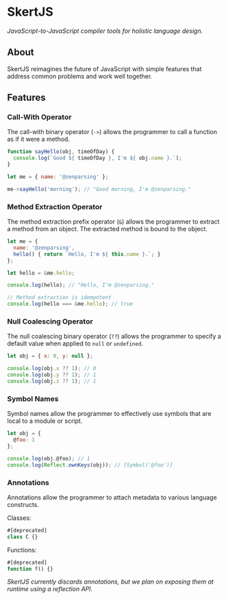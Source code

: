 # SkertJS

*JavaScript-to-JavaScript compiler tools for holistic language design.*

## About

SkertJS reimagines the future of JavaScript with simple features that address common problems and work well together.

## Features

### Call-With Operator

The call-with binary operator (`->`) allows the programmer to call a function as if it were a method.

```js
function sayHello(obj, timeOfDay) {
  console.log(`Good ${ timeOfDay }, I'm ${ obj.name }.`);
}

let me = { name: '@zenparsing' };

me->sayHello('morning'); // "Good morning, I'm @zenparsing."
```

### Method Extraction Operator

The method extraction prefix operator (`&`) allows the programmer to extract a method from an object. The extracted method is bound to the object.

```js
let me = {
  name: '@zenparsing',
  hello() { return `Hello, I'm ${ this.name }.`; }
};

let hello = &me.hello;

console.log(hello); // "Hello, I'm @zenparsing."

// Method extraction is idempotent
console.log(hello === &me.hello); // true
```

### Null Coalescing Operator

The null coalescing binary operator (`??`) allows the programmer to specify a default value when applied to `null` or `undefined`.

```js
let obj = { x: 0, y: null };

console.log(obj.x ?? 1); // 0
console.log(obj.y ?? 1); // 1
console.log(obj.z ?? 1); // 1
```

### Symbol Names

Symbol names allow the programmer to effectively use symbols that are local to a module or script.

```js
let obj = {
  @foo: 1
};

console.log(obj.@foo); // 1
console.log(Reflect.ownKeys(obj)); // [Symbol('@foo')]
```

### Annotations

Annotations allow the programmer to attach metadata to various language constructs.

Classes:

```js
#[deprecated]
class C {}
```

Functions:

```js
#[deprecated]
function f() {}
```

*SkertJS currently discards annotations, but we plan on exposing them at runtime using a reflection API.*
